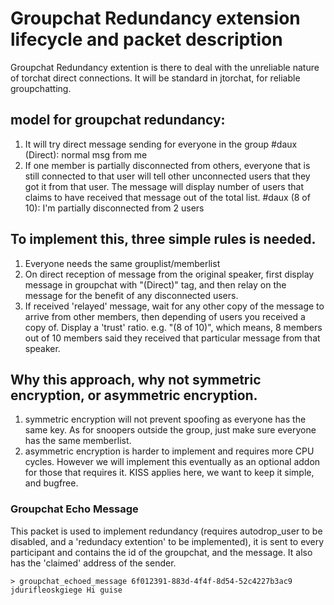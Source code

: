 Groupchat Redundancy extension lifecycle and packet description
===============================================================

Groupchat Redundancy extention is there to deal with the unreliable nature of torchat direct connections.
It will be standard in jtorchat, for reliable groupchatting.


model for groupchat redundancy:
----
1. It will try direct message sending for everyone in the group
  #daux (Direct): normal msg from me
2. If one member is partially disconnected from others, everyone that is still connected to that user will tell other unconnected users that they got it from that user.
	The message will display number of users that claims to have received that message out of the total list.
	#daux (8 of 10): I'm partially disconnected from 2 users

To implement this, three simple rules is needed.
----
1. Everyone needs the same grouplist/memberlist
2. On direct reception of message from the original speaker, first display message in groupchat with "(Direct)" tag, and then relay on the message for the benefit of any disconnected users.
3. If received 'relayed' message, wait for any other copy of the message to arrive from other members, then depending of users you received a copy of. Display a 'trust' ratio. e.g. "(8 of 10)", which means, 8 members out of 10 members said they received that particular message from that speaker.

Why this approach, why not symmetric encryption, or asymmetric encryption.
----
1. symmetric encryption will not prevent spoofing as everyone has the same key. As for snoopers outside the group, just make sure everyone has the same memberlist. 
2. asymmetric encryption is harder to implement and requires more CPU cycles. However we will implement this eventually as an optional addon for those that requires it. KISS applies here, we want to keep it simple, and bugfree.


### Groupchat Echo Message

This packet is used to implement redundancy (requires autodrop_user to be disabled, and a 'redundacy extention' to be implemented), it is sent to every participant and contains the id of the groupchat, and the message. It also has the 'claimed' address of the sender.

```
> groupchat_echoed_message 6f012391-883d-4f4f-8d54-52c4227b3ac9 jdurifleoskgiege Hi guise
```
